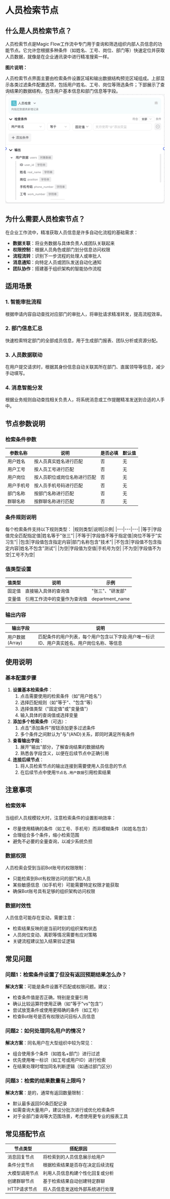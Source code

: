 # 人员检索节点
## 什么是人员检索节点？
人员检索节点是Magic Flow工作流中专门用于查询和筛选组织内部人员信息的功能节点。它允许您根据多种条件（如姓名、工号、岗位、部门等）快速定位并获取人员数据，就像是在企业通讯录中进行精准搜索一样。

**图片说明：**

人员检索节点界面主要由检索条件设置区域和输出数据结构预览区域组成。上部显示各类过滤条件配置选项，包括用户姓名、工号、岗位等筛选条件；下部展示了查询结果的数据结构，包含用户基本信息和部门信息等字段。
![知识检索节点](/static/img/Personnel-retrieval.png)

## 为什么需要人员检索节点？
在企业工作流中，精准获取人员信息是许多自动化流程的基础需求：
- **数据关联**：将业务数据与具体负责人或团队关联起来
- **权限控制**：根据人员角色或部门划分信息访问权限
- **流程流转**：识别下一步流程的处理人或审批人
- **消息通知**：向特定人员或团队发送自动化通知
- **团队协作**：搭建基于组织架构的智能协作流程
## 适用场景
### 1. 智能审批流程
根据申请内容自动查找对应部门的审批人，将审批请求精准转发，提高流程效率。
### 2. 部门信息汇总
快速检索特定部门的全部成员信息，用于生成部门报表、团队分析或资源分配。
### 3. 人员数据联动
在用户提交请求时，根据其身份信息自动关联其所在部门、直属领导等信息，减少手动填写。
### 4. 消息智能分发
根据业务规则自动查找相关负责人，将系统消息或工作提醒精准发送到合适的人手中。
## 节点参数说明
### 检索条件参数
|参数名称|说明|是否必填|默认值|
|---|---|---|---|
|用户姓名|按人员真实姓名进行匹配|否|无|
|用户工号|按人员工号进行匹配|否|无|
|用户岗位|按人员职位或岗位名称进行匹配|否|无|
|用户手机号|按人员手机号码进行匹配|否|无|
|部门名称|按部门名称进行匹配|否|无|
|群聊名称|按群聊名称进行匹配|否|无|

### 条件规则说明
每个检索条件支持以下规则类型：
|规则类型|说明|示例|
|---|---|---|
|等于|字段值完全匹配指定值|姓名等于"张三"|
|不等于|字段值不等于指定值|岗位不等于"实习生"|
|包含|字段值包含指定内容|部门名称包含"技术"|
|不包含|字段值不包含指定内容|姓名不包含"测试"|
|为空|字段值为空值|手机号为空|
|不为空|字段值不为空|工号不为空|

### 值类型设置
|值类型|说明|示例|
|---|---|---|
|固定值|直接输入具体的查询值|"张三"、"研发部"|
|变量值|引用工作流中的变量作为查询值|department_name|

### 输出内容
|输出字段|说明|
|---|---|
|用户数据 (Array)|匹配条件的用户列表，每个用户包含以下字段:用户唯一标识ID、用户真实姓名、用户岗位名称、等信息|

## 使用说明
### 基本配置步骤
1. **设置基本检索条件**：
    1. 点击需要使用的检索条件（如"用户姓名"）
    2. 选择匹配规则（如"等于"、"包含"等）
    3. 选择值类型（"固定值"或"变量值"）
    4. 输入具体的查询值或选择变量
2. **添加多个检索条件**（可选）：
    1. 点击"添加条件"按钮添加更多过滤条件
    2. 多个条件之间默认为"与"(AND)关系，即同时满足所有条件
3. **查看输出字段**：
    1. 展开"输出"部分，了解查询结果的数据结构
    2. 熟悉各字段含义，以便在后续节点中正确引用
4. **连接后续节点**：
    1. 将人员检索节点的输出连接到需要使用人员信息的节点
    2. 在后续节点中使用`节点名.用户数据`引用检索结果
## 注意事项
### 检索效率
当组织人员规模较大时，注意检索条件的设置影响效率：
- 尽量使用精确的条件（如工号、手机号）而非模糊条件（如姓名包含）
- 合理组合多个条件，缩小检索范围
- 避免不必要的全量查询，以减少系统负担
### 数据权限
人员检索会受到当前Bot账号的权限限制：
- 只能检索到Bot有权限访问的部门和人员
- 某些敏感信息（如手机号）可能需要特定权限才能获取
- 确保Bot账号具有足够的组织架构访问权限
### 数据时效性
人员信息可能存在变动，需要注意：
- 检索结果反映的是当前时刻的组织架构状态
- 人员岗位变动、离职等情况需要有应对策略
- 关键流程建议加入结果验证逻辑
## 常见问题
### 问题1：检索条件设置了但没有返回预期结果怎么办？
**解决方案**：可能是条件设置不匹配或权限问题。建议：
- 检查条件值是否正确，特别是变量引用
- 确认比较运算符使用正确（如"等于"vs"包含"）
- 尝试放宽条件或使用更精确的条件（如工号）
- 检查Bot账号是否有权限访问目标人员信息
### 问题2：如何处理同名用户的情况？
**解决方案**：同名用户在大型组织中较为常见：
- 组合使用多个条件（如姓名+部门）进行过滤
- 优先使用唯一标识（如工号或用户ID）进行检索
- 在结果处理时增加同名判断逻辑（如通过部门区分）
### 问题3：检索的结果数量有上限吗？
**解决方案**：是的，通常有返回数量限制：
- 默认最多返回50条匹配记录
- 如需查询大量用户，建议分批次进行或优化检索条件
- 对于全部门查询等大范围场景，考虑使用更专业的报表工具
## 常见搭配节点
|节点类型|搭配原因|
|---|---|
|消息回复节点|将检索到的人员信息展示给用户|
|条件分支节点|根据检索结果是否存在决定后续流程|
|大模型调用节点|利用人员信息构建个性化回复或分析|
|创建群聊节点|基于检索结果自动创建特定群聊|
|HTTP请求节点|将人员信息发送给外部系统进行处理|